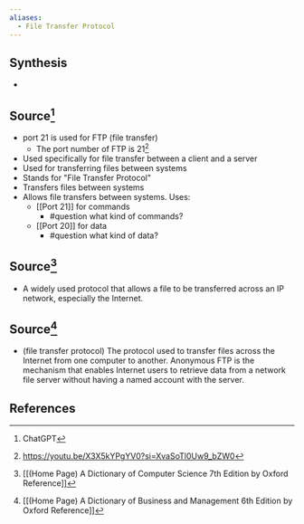```yaml
---
aliases:
  - File Transfer Protocol
---
```

## Synthesis
- 
## Source[^1]
- port 21 is used for FTP (file transfer)
	- The port number of FTP is 21[^2]
- Used specifically for file transfer between a client and a server
- Used for transferring files between systems
- Stands for "File Transfer Protocol"
- Transfers files between systems
- Allows file transfers between systems. Uses:
	- [[Port 21]] for commands
		- #question what kind of commands?
	- [[Port 20]] for data
		- #question what kind of data?

## Source[^3]
- A widely used protocol that allows a file to be transferred across an IP network, especially the Internet.
## Source[^4]
- (file transfer protocol) The protocol used to transfer files across the Internet from one computer to another. Anonymous FTP is the mechanism that enables Internet users to retrieve data from a network file server without having a named account with the server.
## References

[^1]: ChatGPT
[^2]: https://youtu.be/X3X5kYPgYV0?si=XvaSoTl0Uw9_bZW0
[^3]: [[(Home Page) A Dictionary of Computer Science 7th Edition by Oxford Reference]]
[^4]: [[(Home Page) A Dictionary of Business and Management 6th Edition by Oxford Reference]]